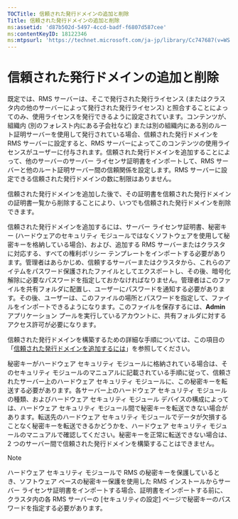 ```yaml
---
TOCTitle: 信頼された発行ドメインの追加と削除
Title: 信頼された発行ドメインの追加と削除
ms:assetid: 'd87b502d-5497-4ccd-badf-f6807d587cee'
ms:contentKeyID: 18122346
ms:mtpsurl: 'https://technet.microsoft.com/ja-jp/library/Cc747687(v=WS.10)'
---
```


信頼された発行ドメインの追加と削除
==================================

既定では、RMS サーバーは、そこで発行された発行ライセンス (またはクラスタ内の他のサーバーによって発行された発行ライセンス) と照合することによってのみ、使用ライセンスを発行できるように設定されています。コンテンツが、組織内 (別のフォレスト内にある子会社など) または別の組織内にある別のルート証明サーバーを使用して発行されている場合、信頼された発行ドメインを RMS サーバーに設定すると、RMS サーバーによってこのコンテンツの使用ライセンスがユーザーに付与されます。信頼された発行ドメインを追加することによって、他のサーバーのサーバー ライセンサ証明書をインポートして、RMS サーバーと他のルート証明サーバー間の信頼関係を設定します。RMS サーバーに設定できる信頼された発行ドメインの数に制限はありません。

信頼された発行ドメインを追加した後で、その証明書を信頼された発行ドメインの証明書一覧から削除することにより、いつでも信頼された発行ドメインを削除できます。

信頼された発行ドメインを追加するには、サーバー ライセンサ証明書、秘密キー (ハードウェアのセキュリティ モジュールではなくソフトウェアを使用して秘密キーを格納している場合)、および、追加する RMS サーバーまたはクラスタに対応する、すべての権利ポリシー テンプレートをインポートする必要があります。管理者はあらかじめ、信頼するサーバーまたはクラスタから、これらのアイテムをパスワード保護されたファイルとしてエクスポートし、その後、暗号化解除に必要なパスワードを指定しておかなければなりません。管理者はこのファイルを共有フォルダに配置し、ユーザーにパスワードを通知する必要があります。その後、ユーザーは、このファイルの場所とパスワードを指定して、ファイルをインポートできるようになります。このファイルを保存するには、**Admin** アプリケーション プールを実行しているアカウントに、共有フォルダに対するアクセス許可が必要になります。

信頼された発行ドメインを構築するための詳細な手順については、この項目の「[信頼された発行ドメインを追加するには](https://technet.microsoft.com/731416d8-ddf4-4d4a-9f1a-bbd1ea48fe3c)」を参照してください。

秘密キーがハードウェア セキュリティ モジュールに格納されている場合は、そのセキュリティ モジュールのマニュアルに記載されている手順に従って、信頼されたサーバー上のハードウェア セキュリティ モジュールに、この秘密キーを転送する必要があります。各サーバー上のハードウェア セキュリティ モジュールの種類、およびハードウェア セキュリティ モジュール デバイスの構成によっては、ハードウェア セキュリティ モジュール間で秘密キーを転送できない場合があります。転送先のハードウェア セキュリティ モジュールでデータが欠損することなく秘密キーを転送できるかどうかを、ハードウェア セキュリティ モジュールのマニュアルで確認してください。秘密キーを正常に転送できない場合は、2 つのサーバー間で信頼された発行ドメインを構築することはできません。

> [!Note]  
> ハードウェア セキュリティ モジュールで RMS の秘密キーを保護しているとき、ソフトウェア ベースの秘密キー保護を使用した RMS インストールからサーバー ライセンサ証明書をインポートする場合、証明書をインポートする前に、クラスタ内の各 RMS サーバーの \[セキュリティの設定\] ページで秘密キーのパスワードを指定する必要があります。 
